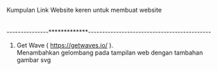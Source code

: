 Kumpulan Link Website keren untuk membuat website<br><br><br>
---------------*************--------------------------------------------
1. Get Wave ( https://getwaves.io/ ).<br>
Menambahkan gelombang pada tampilan web dengan tambahan gambar svg
    
   

